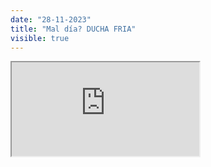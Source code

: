 ```yaml
---
date: "28-11-2023"
title: "Mal día? DUCHA FRIA"
visible: true
---
```

<iframe src="https://www.youtube.com/embed/KbZ5VMbfYOc" allowfullscreen></iframe>
